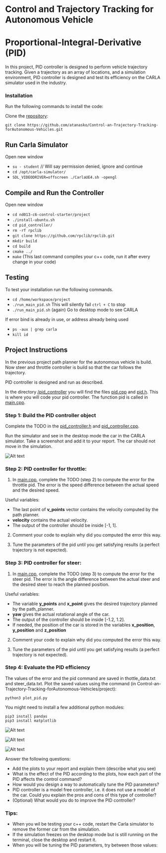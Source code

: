 # Control and Trajectory Tracking for Autonomous Vehicle

# Proportional-Integral-Derivative (PID)

In this project, PID controller is designed to perform vehicle trajectory tracking. Given a trajectory as an array of locations, and a simulation environment, PID controller is designed and test its efficiency on the CARLA simulator used in the industry.

### Installation

Run the following commands to install the code:

Clone the <a href="https://github.com/atanasko/Control-an-Trajectory-Tracking-forAutonomous-Vehicles.git" target="_blank">repository</a>:

`git clone https://github.com/atanasko/Control-an-Trajectory-Tracking-forAutonomous-Vehicles.git`

## Run Carla Simulator

Open new window

* `su - student`
// Will say permission denied, ignore and continue
* `cd /opt/carla-simulator/`
* `SDL_VIDEODRIVER=offscreen ./CarlaUE4.sh -opengl`

## Compile and Run the Controller

Open new window

* `cd nd013-c6-control-starter/project`
* `./install-ubuntu.sh`
* `cd pid_controller/`
* `rm -rf rpclib`
* `git clone https://github.com/rpclib/rpclib.git`
* `mkdir build`
* `cd build`
* `cmake ../`
* `make` (This last command compiles your c++ code, run it after every change in your code)

## Testing

To test your installation run the following commands.

* `cd /home/workspace/project`
* `./run_main_pid.sh`
This will silently fail `ctrl + C` to stop
* `./run_main_pid.sh` (again)
Go to desktop mode to see CARLA

If error bind is already in use, or address already being used

* `ps -aux | grep carla`
* `kill id`


## Project Instructions

In the previous project path planner for the autonomous vehicle is build. Now steer and throttle controller is build so that the car follows the trajectory.

PID controller is designed and run as described.

In the directory [/pid_controller](https://github.com/atanasko/Control-an-Trajectory-Tracking-forAutonomous-Vehicles/tree/master/project/pid_controller)  you will find the files [pid.cpp](https://github.com/udacity/nd013-c6-control-starter/tree/mathilde/project_c6/project/pid_controller/pid.cpp)  and [pid.h](https://github.com/udacity/nd013-c6-control-starter/tree/mathilde/project_c6/project/pid_controller/pid.h). This is where you will code your pid controller.
The function pid is called in [main.cpp](https://github.com/atanasko/Control-an-Trajectory-Tracking-forAutonomous-Vehicles/tree/master/project/pid_controller/main.cpp).

### Step 1: Build the PID controller object
Complete the TODO in the [pid_controller.h](https://github.com/atanasko/Control-an-Trajectory-Tracking-forAutonomous-Vehicles/tree/master/project/pid_controller/pid_controller.h) and [pid_controller.cpp](https://github.com/udacity/nd013-c6-control-starter/tree/mathilde/project_c6/project/pid_controller/pid_controller.cpp).

Run the simulator and see in the desktop mode the car in the CARLA simulator. Take a screenshot and add it to your report. The car should not move in the simulation.

![Alt text](project/pid_controller/screenshot/PID_controller_init.png "full drive")

### Step 2: PID controller for throttle:
1) In [main.cpp](https://github.com/atanasko/Control-an-Trajectory-Tracking-forAutonomous-Vehicles/tree/master/project/pid_controller/main.cpp), complete the TODO (step 2) to compute the error for the throttle pid. The error is the speed difference between the actual speed and the desired speed.

Useful variables:
- The last point of **v_points** vector contains the velocity computed by the path planner.
- **velocity** contains the actual velocity.
- The output of the controller should be inside [-1, 1].

2) Comment your code to explain why did you computed the error this way.

3) Tune the parameters of the pid until you get satisfying results (a perfect trajectory is not expected).

### Step 3: PID controller for steer:
1) In [main.cpp](https://github.com/atanasko/Control-an-Trajectory-Tracking-forAutonomous-Vehicles/tree/master/project/pid_controller/main.cpp), complete the TODO (step 3) to compute the error for the steer pid. The error is the angle difference between the actual steer and the desired steer to reach the planned position.

Useful variables:
- The variable **y_points** and **x_point** gives the desired trajectory planned by the path_planner.
- **yaw** gives the actual rotational angle of the car.
- The output of the controller should be inside [-1.2, 1.2].
- If needed, the position of the car is stored in the variables **x_position**, **y_position** and **z_position**

2) Comment your code to explain why did you computed the error this way.

3) Tune the parameters of the pid until you get satisfying results (a perfect trajectory is not expected).

### Step 4: Evaluate the PID efficiency
The values of the error and the pid command are saved in thottle_data.txt and steer_data.txt.
Plot the saved values using the command (in Control-an-Trajectory-Tracking-forAutonomous-Vehicles/project):

```
python3 plot_pid.py
```

You might need to install a few additional python modules: 

```
pip3 install pandas
pip3 install matplotlib
```

![Alt text](project/pid_controller/screenshot/PID_controller.png "full drive")

![Alt text](project/pid_controller/screenshot/throttle_control.png "full drive")

![Alt text](project/pid_controller/screenshot/steering_control.png "full drive")

Answer the following questions:
- Add the plots to your report and explain them (describe what you see)
- What is the effect of the PID according to the plots, how each part of the PID affects the control command?
- How would you design a way to automatically tune the PID parameters?
- PID controller is a model free controller, i.e. it does not use a model of the car. Could you explain the pros and cons of this type of controller?
- (Optional) What would you do to improve the PID controller?


### Tips:

- When you wil be testing your c++ code, restart the Carla simulator to remove the former car from the simulation.
- If the simulation freezes on the desktop mode but is still running on the terminal, close the desktop and restart it.
- When you will be tuning the PID parameters, try between those values:

